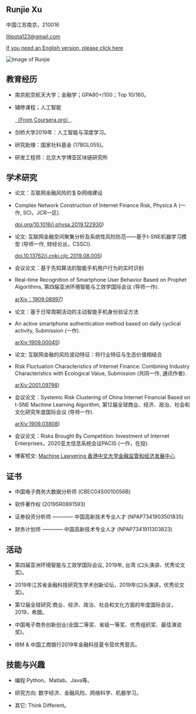 ## Runjie Xu

中国江苏南京，210016 

lilipota123@gmail.com 

 [If you need an English version, please click here](https://chris-runjie.github.io)

![Image of Runjie](https://Chris-Runjie.github.io/runjie1.jpg)

## 教育经历

- 南京航空航天大学；金融学；GPA80+/100；Top 10/160。

- 辅修课程；人工智能
  
  [（From Coursera.org）](https://www.coursera.org/account/accomplishments/certificate/LJURD5379BZA).

- 剑桥大学2019年：人工智能与深度学习。

- 研究助理：国家社科基金 (17BGL055)。
- 研发工程师：北京大学博亚区块链研究所

## 学术研究

- 论文：互联网金融风险的复杂网络建设
- Complex Network Construction of Internet Finance Risk, Physica A (一作, SCI，JCR一区).
  
  [doi.org/10.1016/j.physa.2019.122930](https://www.sciencedirect.com/science/article/pii/S0378437119316619))

- 论文: 互联网金融空间聚集分析及系统性风险防范——基于t-SNE机器学习模型 (导师一作, 财经论丛，CSSCI).
 
  [doi.10.13762/j.cnki.cjlc.2019.08.005](https://kns.cnki.net/KCMS/detail/detail.aspx?dbcode=CJFQ&dbname=CJFDLAST2019&filename=CJLC201908007&v=MDc0NDk5ak1wNDlGWTRSOGVYMUx1eFlTN0RoMVQzcVRyV00xRnJDVVI3cWZadVZ2RnlIbVU3L0JKaWZIYmJHNEg=))

- 会议论文：基于先知算法的智能手机用户行为的实时识别
- Real-time Recognition of Smartphone User Behavior Based on Prophet Algorithms, 第四届亚洲环境智能与工效学国际会议 (导师一作).
 
  [arXiv：1909.08997](https://arxiv.org/abs/1909.08997))

- 论文：基于日常周期活动的主动智能手机身份验证方法
- An active smartphone authentication method based on daily cyclical activity, Submission (一作).
  
  [arXiv:1909.00045](https://arxiv.org/abs/1909.00045))

- 论文: 互联网金融的风险波动特征：将行业特征与生态价值相结合
- Risk Fluctuation Characteristics of Internet Finance: Combining Industry Characteristics with Ecological Value, Submission (共同一作, 通讯作者).
  
  [arXiv:2001.09798](https://arxiv.org/abs/2001.09798))

- 会议论文：Systemic Risk Clustering of China Internet Financial Based on t-SNE Machine Learning Algorithm, 第12届全球商业、经济、政治、社会和文化研究年度国际会议 (导师一作).
 
  [arXiv:1909.03808](https://arxiv.org/abs/1909.03808))

- 会议论文：Risks Brought By Competition: Investment of Internet Enterprises，2020亚太信息系统会议PACIS (一作，在投).

- 博客短文: [Machine Lawyering 香港中文大学金融监管和经济发展中心](https://www.legalanalytics.law.cuhk.edu.hk/post/2019/10/16/complex-network-construction-of-internet-finance-risk)

## 证书

- 中国电子商务大数据分析师 (CBEC04S0010056B)

- 软件著作权 (2019SR0891593)

- 证券投资分析师 ———— 中国高新技术专业人才 (NPAP7341903501835)

- 财务计划师 ———— 中国高新技术专业人才 (NPAP7341911303823)


## 活动

- 第四届亚洲环境智能与工效学国际会议, 2019年, 台湾 (口头演讲、优秀论文奖)。

- 2019年江苏省金融科技研究生学术创新论坛，2019年(口头演讲，优秀论文奖)。

- 第12届全球研究:商业、经济、政治、社会和文化方面的年度国际会议，2019，希腊。

- 中国电子商务创新创业(全国二等奖、省级一等奖、优秀组织奖、最佳演说奖)。

- IBM & 中国工商银行2019年金融科技夏令营优秀营员。

## 技能与兴趣

- 编程:Python、Matlab、Java等。

- 研究方向: 数字经济、金融风险、网络科学、机器学习。

- 其它: Think Different。
